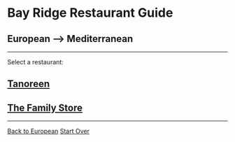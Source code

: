 # Bay Ridge Restaurant Guide
## European --> Mediterranean
---
Select a restaurant:
## [Tanoreen](http://tanoreen.com/)
## [The Family Store](http://familystorecooks.com/)
---
[Back to European](european.md)
[Start Over](../home.md)